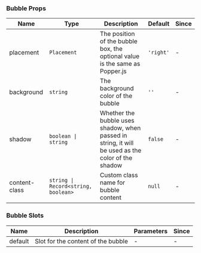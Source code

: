 ### Bubble Props

| Name          | Type              | Description                                           | Default | Since |
| ------------- | ----------------- | ---------------------------------------------- | ------ | --- |
| placement | `Placement` | The position of the bubble box, the optional value is the same as Popper.js | `'right'` | - |
| background | `string` | The background color of the bubble | `''` | - |
| shadow | `boolean \| string` | Whether the bubble uses shadow, when passed in string, it will be used as the color of the shadow | `false` | - |
| content-class | `string \| Record<string, boolean>` | Custom class name for bubble content | `null` | - |

### Bubble Slots

| Name    | Description             | Parameters | Since |
| ------- | ---------------- | --- | --- |
| default | Slot for the content of the bubble | - | - |
